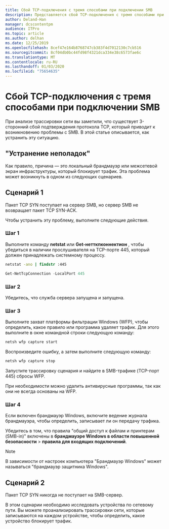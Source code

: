 ```yaml
---
title: Сбой TCP-подключения с тремя способами при подключении SMB
description: Представляется сбой TCP-подключения с тремя способами при подключении SMB.
author: Deland-Han
manager: dcscontentpm
audience: ITPro
ms.topic: article
ms.author: delhan
ms.date: 12/25/2019
ms.openlocfilehash: 8cef47e164b8768747cb383f4d7012130c7cb516
ms.sourcegitcommit: 8cf04db0bc44fd98f4321dca334e38c6573fae6c
ms.translationtype: MT
ms.contentlocale: ru-RU
ms.lasthandoff: 01/03/2020
ms.locfileid: "75654635"
---
```

# <a name="tcp-three-way-handshake-failure-during-smb-connection"></a>Сбой TCP-подключения с тремя способами при подключении SMB

При анализе трассировки сети вы заметили, что существует 3-сторонний сбой подтверждения протокола TCP, который приводит к возникновению проблемы с SMB. В этой статье описывается, как устранить эту ситуацию.

## <a name="troubleshooting"></a>"Устранение неполадок"

Как правило, причина — это локальный брандмауэр или межсетевой экран инфраструктуры, который блокирует трафик. Эта проблема может возникнуть в одном из следующих сценариев.

## <a name="scenario-1"></a>Сценарий 1

Пакет TCP SYN поступает на сервер SMB, но сервер SMB не возвращает пакет TCP SYN-ACK.

Чтобы устранить эту проблему, выполните следующие действия.

### <a name="step-1"></a>Шаг 1

Выполните команду **netstat** или **Get-нетткпконнектион** , чтобы убедиться в наличии прослушивателя на TCP-порте 445, который должен принадлежать системному процессу.

```cmd
netstat -ano | findstr :445
```

```PowerShell
Get-NetTcpConnection -LocalPort 445
```

### <a name="step-2"></a>Шаг 2

Убедитесь, что служба сервера запущена и запущена.

### <a name="step-3"></a>Шаг 3

Выполните захват платформы фильтрации Windows (WFP), чтобы определить, какое правило или программа удаляет трафик. Для этого выполните в окне командной строки следующую команду:

```cmd
netsh wfp capture start
```

Воспроизведите ошибку, а затем выполните следующую команду:

```cmd
netsh wfp capture stop
```

Запустите трассировку сценария и найдите в SMB-трафике (TCP-порт 445) сбросы WFP.

При необходимости можно удалить антивирусные программы, так как они не всегда основаны на WFP.

### <a name="step-4"></a>Шаг 4

Если включен брандмауэр Windows, включите ведение журнала брандмауэра, чтобы определить, записывает ли он передачу трафика.

Убедитесь в том, что правила "общий доступ к файлам и принтерам (SMB-in)" включены в **брандмауэре Windows в области повышенной безопасности** \> **правила для входящих подключений**.

> [!NOTE]
> В зависимости от настроек компьютера "Брандмауэр Windows" может называться "брандмауэр защитника Windows".

## <a name="scenario-2"></a>Сценарий 2

Пакет TCP SYN никогда не поступает на SMB-сервер.

В этом сценарии необходимо исследовать устройства по сетевому пути. Вы можете проанализировать трассировки сети, которые записываются на каждом устройстве, чтобы определить, какое устройство блокирует трафик.
